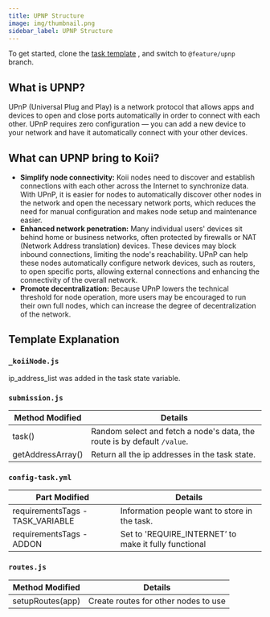 ```yaml
---
title: UPNP Structure
image: img/thumbnail.png
sidebar_label: UPNP Structure
---
```

To get started, clone the [task template](https://github.com/koii-network/task-template) , and switch to `@feature/upnp` branch.

## What is UPNP?

UPnP (Universal Plug and Play) is a network protocol that allows apps and devices to open and close ports automatically in order to connect with each other. UPnP requires zero configuration — you can add a new device to your network and have it automatically connect with your other devices.

## What can UPNP bring to Koii?

- **Simplify node connectivity:** Koii nodes need to discover and establish connections with each other across the Internet to synchronize data. With UPnP, it is easier for nodes to automatically discover other nodes in the network and open the necessary network ports, which reduces the need for manual configuration and makes node setup and maintenance easier.
- **Enhanced network penetration:** Many individual users' devices sit behind home or business networks, often protected by firewalls or NAT (Network Address translation) devices. These devices may block inbound connections, limiting the node's reachability. UPnP can help these nodes automatically configure network devices, such as routers, to open specific ports, allowing external connections and enhancing the connectivity of the overall network.
- **Promote decentralization:** Because UPnP lowers the technical threshold for node operation, more users may be encouraged to run their own full nodes, which can increase the degree of decentralization of the network.

## Template Explanation

### `_koiiNode.js`

ip_address_list was added in the task state variable.

### **`submission.js`**

| Method Modified | Details |
| --- | --- |
| task() | Random select and fetch a node's data, the route is by default `/value`.  |
| getAddressArray() | Return all the ip addresses in the task state.  |

### `config-task.yml`

| Part Modified | Details |
| --- | --- |
| requirementsTags - TASK_VARIABLE  | Information people want to store in the task. |
| requirementsTags - ADDON | Set to 'REQUIRE_INTERNET’ to make it fully functional |

### **`routes.js`**

| Method Modified | Details |
| --- | --- |
| setupRoutes(app)  | Create routes for other nodes to use |
